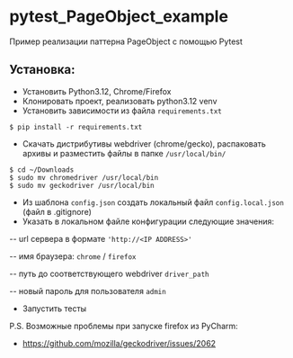# pytest_PageObject_example
Пример реализации паттерна PageObject с помощью Pytest 

## Установка:
- Установить Python3.12, Chrome/Firefox
- Клонировать проект, реализовать python3.12 venv
- Установить зависимости из файла `requirements.txt`
```code
$ pip install -r requirements.txt
```
- Скачать дистрибутивы webdriver (chrome/gecko), распаковать архивы и разместить файлы в папке `/usr/local/bin/`
```code
$ cd ~/Downloads
$ sudo mv chromedriver /usr/local/bin
$ sudo mv geckodriver /usr/local/bin
```
- Из шаблона `config.json` создать локальный файл `config.local.json` (файл в .gitignore)
- Указать в локальном файле конфигурации следующие значения:

-- url сервера в формате `'http://<IP ADDRESS>'`

-- имя браузера: `chrome` / `firefox`

-- путь до соответствующего webdriver `driver_path`

-- новый пароль для пользователя `admin`

- Запустить тесты

P.S. Возможные проблемы при запуске firefox из PyCharm:

- https://github.com/mozilla/geckodriver/issues/2062